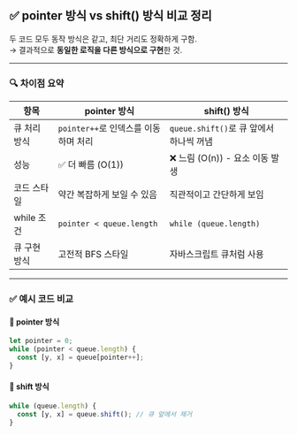 ## ✅ pointer 방식 vs shift() 방식 비교 정리

두 코드 모두 동작 방식은 같고, 최단 거리도 정확하게 구함.  
→ 결과적으로 **동일한 로직을 다른 방식으로 구현**한 것.

---

### 🔍 차이점 요약

| 항목         | pointer 방식                         | shift() 방식                            |
| ------------ | ------------------------------------ | --------------------------------------- |
| 큐 처리 방식 | `pointer++`로 인덱스를 이동하며 처리 | `queue.shift()`로 큐 앞에서 하나씩 꺼냄 |
| 성능         | ✅ 더 빠름 (O(1))                    | ❌ 느림 (O(n)) - 요소 이동 발생         |
| 코드 스타일  | 약간 복잡하게 보일 수 있음           | 직관적이고 간단하게 보임                |
| while 조건   | `pointer < queue.length`             | `while (queue.length)`                  |
| 큐 구현 방식 | 고전적 BFS 스타일                    | 자바스크립트 큐처럼 사용                |

---

### ✅ 예시 코드 비교

#### 🔹 pointer 방식

```js
let pointer = 0;
while (pointer < queue.length) {
  const [y, x] = queue[pointer++];
}
```

#### 🔹 shift 방식

```js
while (queue.length) {
  const [y, x] = queue.shift(); // 큐 앞에서 제거
}
```
